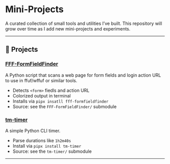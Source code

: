 # Mini-Projects

A curated collection of small tools and utilities I’ve built. This repository will grow over time as I add new mini-projects and experiments.

---

## 📂 Projects

### [**FFF-FormFieldFinder**](https://github.com/Ph4nt01/FFF-FormFieldFinder/)
   A Python script that scans a web page for form fields and login action URL to use in ffuf/wffuf or similar tools.  
   - Detects `<form>` fiedls and action URL
   - Colorized output in terminal
   - Installs via `pipx insatll fff-formfieldfinder`
   - Source: see the `FFF-FormFieldFinder/` submodule  

### [**tm-timer**](https://github.com/Ph4nt01/Mini-Projects/tree/main/tm_timer)
   A simple Python CLI timer.  
   - Parse durations like `1h2m40s`   
   - Install via `pipx install tm-timer`  
   - Source: see the `tm-timer/` submodule

---
